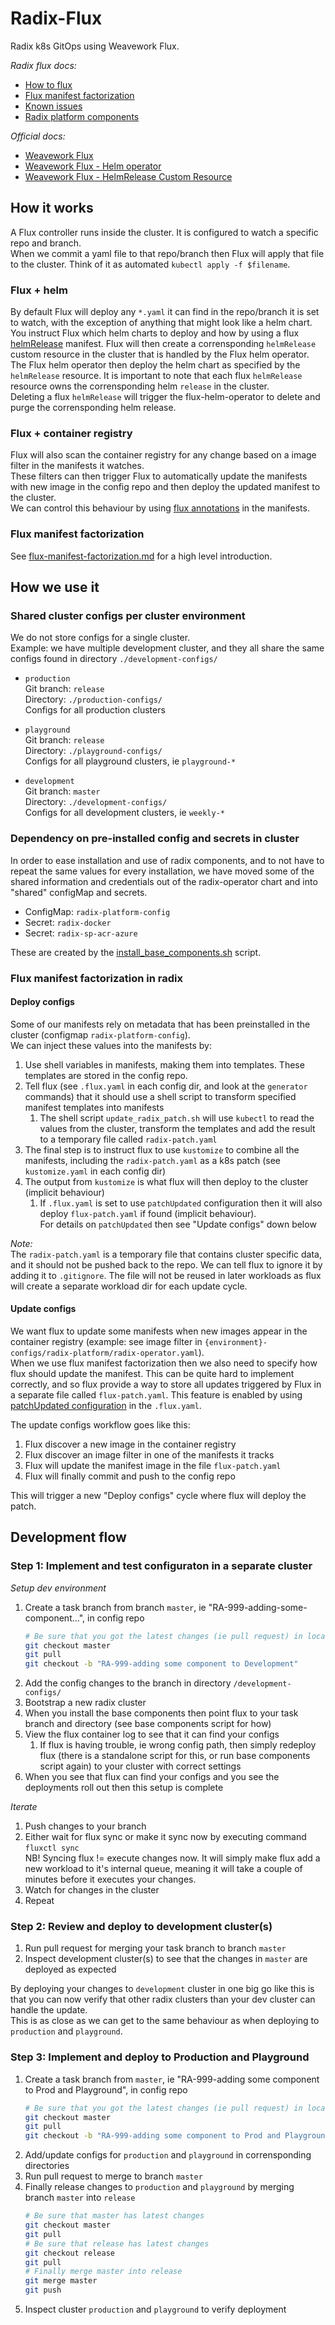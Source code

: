 # Radix-Flux

Radix k8s GitOps using Weavework Flux.

_Radix flux docs:_
- [How to flux](./how-to.md)
- [Flux manifest factorization](./flux-manifest-factorization.md)
- [Known issues](./known-issues.md)
- [Radix platform components](https://github.com/equinor/radix-private/blob/master/docs/radix-platform/readme.md)

_Official docs:_
- [Weavework Flux](https://github.com/fluxcd/flux)
- [Weavework Flux - Helm operator](https://github.com/fluxcd/flux#get-started-with-the-helm-operator)
- [Weavework Flux - HelmRelease Custom Resource](https://docs.fluxcd.io/en/latest/helm-operator/references/helmrelease-custom-resource.html)


## How it works

A Flux controller runs inside the cluster. It is configured to watch a specific repo and branch.  
When we commit a yaml file to that repo/branch then Flux will apply that file to the cluster. Think of it as automated `kubectl apply -f $filename`.  

### Flux + helm

By default Flux will deploy any `*.yaml` it can find in the repo/branch it is set to watch, with the exception of anything that might look like a helm chart.  
You instruct Flux which helm charts to deploy and how by using a flux [helmRelease](https://github.com/weaveworks/flux/blob/master/site/helm-integration.md) manifest. Flux will then create a corrensponding `helmRelease` custom resource in the cluster that is handled by the Flux helm operator. The Flux helm operator then deploy the helm chart as specified by the `helmRelease` resource. It is important to note that each flux `helmRelease` resource owns the corrensponding helm `release` in the cluster.  
Deleting a flux `helmRelease` will trigger the flux-helm-operator to delete and purge the corrensponding helm release.

### Flux + container registry

Flux will also scan the container registry for any change based on a image filter in the manifests it watches.  
These filters can then trigger Flux to automatically update the manifests with new image in the config repo and then deploy the updated manifest to the cluster.   
We can control this behaviour by using [flux annotations](https://github.com/weaveworks/flux/blob/master/site/helm-integration.md#using-annotations-to-control-updates-to-helmrelease-resources) in the manifests.

### Flux manifest factorization

See [flux-manifest-factorization.md](./flux-manifest-factorization.md) for a high level introduction.

## How we use it

### Shared cluster configs per cluster environment

We do not store configs for a single cluster.  
Example: we have multiple development cluster, and they all share the same configs found in directory `./development-configs/`

- `production`  
  Git branch: `release`  
  Directory: `./production-configs/`  
  Configs for all production clusters  

- `playground`  
  Git branch: `release`  
  Directory: `./playground-configs/`  
  Configs for all playground clusters, ie `playground-*`  

- `development`  
  Git branch: `master`  
  Directory: `./development-configs/`  
  Configs for all development clusters, ie `weekly-*`  

### Dependency on pre-installed config and secrets in cluster

In order to ease installation and use of radix components, and to not have to repeat the same values for every installation, we have moved some of the shared information and credentials out of the radix-operator chart and into "shared" configMap and secrets.

- ConfigMap: `radix-platform-config`
- Secret: `radix-docker` 
- Secret: `radix-sp-acr-azure`  

These are created by the [install_base_components.sh](https://github.com/equinor/radix-platform/blob/master/scripts/install_base_components.sh) script.

### Flux manifest factorization in radix

#### Deploy configs

Some of our manifests rely on metadata that has been preinstalled in the cluster (configmap `radix-platform-config`).  
We can inject these values into the manifests by:

1. Use shell variables in manifests, making them into templates. These templates are stored in the config repo.
1. Tell flux (see `.flux.yaml` in each config dir, and look at the `generator` commands) that it should use a shell script to transform specified manifest templates into manifests
   1. The shell script `update_radix_patch.sh` will use `kubectl` to read the values from the cluster, transform the templates and add the result to a temporary file called `radix-patch.yaml`
1. The final step is to instruct flux to use `kustomize` to combine all the manifests, including the `radix-patch.yaml` as a k8s patch (see `kustomize.yaml` in each config dir)
1. The output from `kustomize` is what flux will then deploy to the cluster (implicit behaviour)
   1. If `.flux.yaml` is set to use `patchUpdated` configuration then it will also deploy `flux-patch.yaml` if found (implicit behaviour).  
      For details on `patchUpdated` then see "Update configs" down below

_Note:_  
The `radix-patch.yaml` is a temporary file that contains cluster specific data, and it should not be pushed back to the repo. We can tell flux to ignore it by adding it to `.gitignore`. The file will not be reused in later workloads as flux will create a separate workload dir for each update cycle.

#### Update configs

We want flux to update some manifests when new images appear in the container registry (example: see image filter in `{environment}-configs/radix-platform/radix-operator.yaml`).  
When we use flux manifest factorization then we also need to specify how flux should update the manifest. This can be quite hard to implement correctly, and so flux provide a way to store all updates triggered by Flux in a separate file called `flux-patch.yaml`. This feature is enabled by using [patchUpdated configuration](https://github.com/weaveworks/flux/blob/master/site/helm-integration.md#using-annotations-to-control-updates-to-helmrelease-resources) in the `.flux.yaml`.

The update configs workflow goes like this:

1. Flux discover a new image in the container registry
1. Flux discover an image filter in one of the manifests it tracks
1. Flux will update the manifest image in the file `flux-patch.yaml`
1. Flux will finally commit and push to the config repo

This will trigger a new "Deploy configs" cycle where flux will deploy the patch.



## Development flow

### Step 1: Implement and test configuraton in a separate cluster

_Setup dev environment_  
1. Create a task branch from branch `master`, ie "RA-999-adding-some-component...", in config repo  
   ```sh
   # Be sure that you got the latest changes (ie pull request) in local repo
   git checkout master
   git pull
   git checkout -b "RA-999-adding some component to Development"
   ```
1. Add the config changes to the branch in directory `/development-configs/`
1. Bootstrap a new radix cluster
1. When you install the base components then point flux to your task branch and directory (see base components script for how)
1. View the flux container log to see that it can find your configs
   1. If flux is having trouble, ie wrong config path, then simply redeploy flux (there is a standalone script for this, or run base components script again) to your cluster with correct settings
1. When you see that flux can find your configs and you see the deployments roll out then this setup is complete

_Iterate_
1. Push changes to your branch
1. Either wait for flux sync or make it sync now by executing command `fluxctl sync`  
   NB! Syncing flux != execute changes now. It will simply make flux add a new workload to it's internal queue, meaning it will take a couple of minutes before it executes your changes.
1. Watch for changes in the cluster
1. Repeat

### Step 2: Review and deploy to development cluster(s)

1. Run pull request for merging your task branch to branch `master`
1. Inspect development cluster(s) to see that the changes in `master` are deployed as expected

By deploying your changes to `development` cluster in one big go like this is that you can now verify that other radix clusters than your dev cluster can handle the update.  
This is as close as we can get to the same behaviour as when deploying to `production` and `playground`.

### Step 3: Implement and deploy to Production and Playground

1. Create a task branch from `master`, ie "RA-999-adding some component to Prod and Playground", in config repo  
   ```sh
   # Be sure that you got the latest changes (ie pull request) in local repo
   git checkout master
   git pull
   git checkout -b "RA-999-adding some component to Prod and Playground"
   ```
1. Add/update configs for `production` and `playground` in corrensponding directories
1. Run pull request to merge to branch `master`
1. Finally release changes to `production` and `playground` by merging branch `master` into `release`  
   ```sh
   # Be sure that master has latest changes
   git checkout master
   git pull
   # Be sure that release has latest changes
   git checkout release
   git pull
   # Finally merge master into release
   git merge master
   git push
   ```
1. Inspect cluster `production` and `playground` to verify deployment

